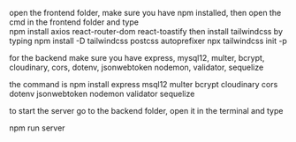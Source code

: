 open the frontend folder, make sure you have npm installed, then open the cmd in the frontend folder and type	
npm install axios react-router-dom react-toastify 
then install tailwindcss by typing 
npm install -D tailwindcss postcss autoprefixer
npx tailwindcss init -p


for the backend make sure you have 
express, mysql12, multer, bcrypt, cloudinary, cors, dotenv, jsonwebtoken nodemon, validator, sequelize 

the command is 
npm install express msql12 multer bcrypt cloudinary cors dotenv jsonwebtoken nodemon validator sequelize 

to start the server go to the backend folder, open it in the terminal and type

npm run server
